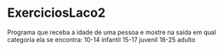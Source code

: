 # ExerciciosLaco2
Programa que receba a idade de uma pessoa e mostre na saída em qual categoria ela se encontra: 10-14 infantil 15-17 juvenil 18-25 adulto
